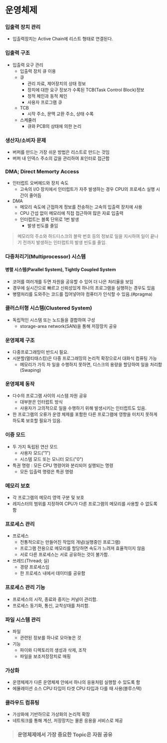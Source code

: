 # 운영체제

### 입출력 장치 관리
- 입출력장치는 Active Chain에 리스트 형태로 연결된다.

### 입출력 구조
- 입출력 요구 관리
  - 입출력 장치 큐 이용
  - 큐
    - 관리 자료, 제어장치의 상태 정보
    - 장치에 대한 요구 정보가 수록된 TCB(Task Control Block)정보
    - 정적 체인과 동적 체인
    - 사용자 프로그램 큐
  - TCB
     - 시작 주소, 문맥 교환 주소, 상태 수록
  - 스케쥴러
    - 큐와 PCB의 상태에 의한 논리

### 생산자/소비자 문제
- 버퍼를 만드는 가장 쉬운 방법은 리스트로 만드는 것임
- 버퍼 내 인덱스 주소의 값을 관리하여 포인터로 접근함

### DMA; Direct Memorty Access
- 인터럽트 오버헤드와 장치 속도
  - 고속의 I/O 장치에서 인터럽트가 자주 발생하는 경우 CPU의 프로세스 실행 시간이 줄어듬
- DMA
  - 메모리 속도에 근접하게 정보를 전송하는 고속의 입출력 장치에 사용
  - CPU 간섭 없이 메모리에 직접 접근하여 많은 자료 입출력
  - 인터럽트는 블록 단위로 1번 발생
    - 발생 빈도를 줄임

> 메모리의 주소와 하드디스크의 블락 번호 등의 정보로 일을 지시하여 일이 끝나기 전까지 발생하는 인터럽트의 발생 빈도를 줄임.


### 다중처리기(Multiprocessor) 시스템
#### 병렬 시스템(Parallel System), Tightly Coupled System
- 코어를 여러개를 두면 자원을 공유할 수 있어 더 나은 처리율을 보임
- 경우에 실시간으로 빠르고 신뢰성있게 하나의 프로그램을 실행하는 경우도 있음
- 병렬처리를 도와주는 코드를 집어넣어야 컴퓨터가 인식할 수 있음.(#pragma)

### 클러스터형 시스템(Clustered System)
- 독립적인 시스템 또는 노드들을 결합하여 구성
  - storage-area network(SAN)을 통해 저장장치 공유

### 운영체제 구조
- 다중프로그래밍이 반드시 필요.
- 시분할(멀티태스킹)은 다중 프로그래밍의 논리적 확장으로서 대화식 컴퓨팅 가능
  - 메모리가 가득 차 일을 수행하지 못하면, 디스크의 용량을 할당하여 일을 처리함(Swaping)

### 운영체제 동작
- 다수의 프로그램 사이의 시스템 자원 공유
  - 대부분은 인터럽트 방식
  - 사용자가 고의적으로 일을 수행하기 위해 발생시키는 인터럽트도 있음.
- 한 프로그램의 오류가 운영 체제를 포함한 다른 프로그램에 영향을 미치지 못하게 하도록 보호할 필요가 있음.

### 이중 모드
- 두 가지 독립된 연산 모드
  - 사용자 모드("1")
  - 시스템 모드 또는 모니터 모드("0")
- 특권 명령 : 모든 CPU 명령어와 분리되어 실행되는 명령
  - 모든 입출력 명령은 특권 명령

### 메모리 보호
- 각 프로그램의 메모리 영역 구분 및 보호
- 레지스터의 범위를 지정하여 CPU가 다른 프로그램의 메모리를 사용할 수 없도록 함

### 프로세스 관리
- 프로세스
  - 전통적으로는 만들어진 작업의 개념(실행중인 프로그램)
  - 프로그램 전용으로 메모리를 할당하면 속도가 느려져 효율적이지 않음
  - 서로 다른 프로세스는 서로 공유하는 것이 불가함.
- 쓰레드(Thread; 실)
  - 경량 프로세스임
  - 한 프로세스 내에서 데이터를 공유함

### 프로세스 관리 기능
- 프로세스의 시작, 종료와 중지는 커널이 관리함.
- 프로세스 동기화, 통신, 교착상태를 처리함.

### 파일 시스템 관리
- 파일
  - 관련된 정보를 하나로 모아놓은 것
- 기능
  - 파이롸 디렉토리의 생성과 삭제, 조작
  - 파일을 보조저장장치로 매핑

### 가상화
- 운영체제가 다른 운영체제 안에서 하나의 응용처럼 실행할 수 있도록 함
- 에뮬레이션 소스 CPU 타입이 타겟 CPU 타입과 다를 때 사용(블루스택)

### 클라우드 컴퓨팅
- 가상화에 기반하므로 가상화의 논리적 확장
- 네트워크를 통해 계산, 저장장치는 물론 응용을 서비스로 제공

> ### 운영체제에서 가장 중요한 Topic은 자원 공유